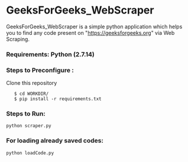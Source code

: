 # GeeksForGeeks_WebScraper

GeeksForGeeks_WebScraper is a simple python application which helps you to find any code present on "https://geeksforgeeks.org" via Web Scraping.

### Requirements: Python (2.7.14)

### Steps to Preconfigure :

Clone this repository
```
   $ cd WORKDIR/
   $ pip install -r requirements.txt
```
### Steps to Run:
```
python scraper.py
```
### For loading already saved codes:
    python loadCode.py